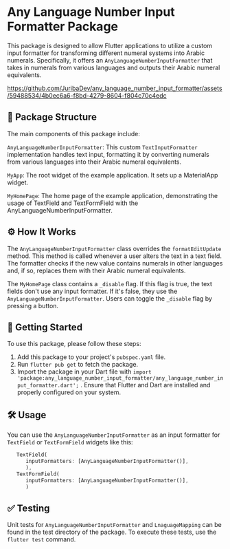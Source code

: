 # Any Language Number Input Formatter Package

This package is designed to allow Flutter applications to utilize a custom input formatter for
transforming different numeral systems into Arabic numerals. Specifically, it offers
an `AnyLanguageNumberInputFormatter` that takes in numerals from various languages and outputs their
Arabic numeral equivalents.

https://github.com/JuribaDev/any_language_number_input_formatter/assets/59488534/4b0ec6a6-f8bd-4279-8604-f804c70c4edc

## 📁 Package Structure

The main components of this package include:

`AnyLanguageNumberInputFormatter`: This custom `TextInputFormatter` implementation handles text
input, formatting it by converting numerals from various languages into their Arabic numeral
equivalents.

`MyApp`: The root widget of the example application. It sets up a MaterialApp widget.

`MyHomePage`: The home page of the example application, demonstrating the usage of TextField and
TextFormField with the AnyLanguageNumberInputFormatter.

## ⚙️ How It Works

The `AnyLanguageNumberInputFormatter` class overrides the `formatEditUpdate` method. This method is
called whenever a user alters the text in a text field. The formatter checks if the new value
contains numerals in other languages and, if so, replaces them with their Arabic numeral
equivalents.

The `MyHomePage` class contains a `_disable` flag. If this flag is true, the text fields don't use
any input formatter. If it's false, they use the `AnyLanguageNumberInputFormatter`. Users can toggle
the `_disable` flag by pressing a button.

## 🚀 Getting Started

To use this package, please follow these steps:

1. Add this package to your project's `pubspec.yaml` file.
2. Run `flutter pub get` to fetch the package.
3. Import the package in your Dart file
   with `import 'package:any_language_number_input_formatter/any_language_number_input_formatter.dart';`
   .
   Ensure that Flutter and Dart are installed and properly configured on your system.

## 🛠️ Usage

You can use the `AnyLanguageNumberInputFormatter` as an input formatter for `TextField`
or `TextFormField` widgets like this:

```dart
   TextField(
      inputFormatters: [AnyLanguageNumberInputFormatter()],
      ),
   TextFormField(
      inputFormatters: [AnyLanguageNumberInputFormatter()],
      )
```

## ✅ Testing
Unit tests for `AnyLanguageNumberInputFormatter` and `LnaguageMapping` can be found in the test directory of the package.
To execute these tests, use the `flutter test` command.
